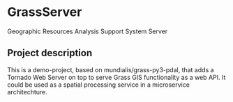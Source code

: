 # GrassServer
Geographic Resources Analysis Support System Server

## Project description
This is a demo-project, based on mundialis/grass-py3-pdal, that adds a Tornado Web Server on top to serve Grass GIS functionality as a web API. It could be used as a spatial processing service in a microservice architechture.

